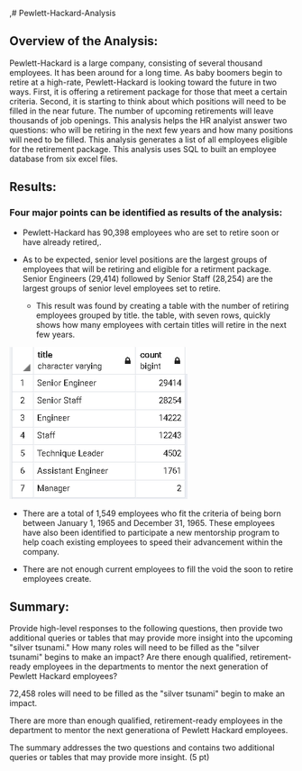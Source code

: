 ,# Pewlett-Hackard-Analysis

## Overview of the Analysis:
  
Pewlett-Hackard is a large company, consisting of several thousand employees.  It has been around for a long time.  As baby boomers begin to retire at a high-rate, Pewlett-Hackard is looking toward the future in two ways.  First, it is offering a retirement package for those that meet a certain criteria.  Second, it is starting to think about which positions will need to be filled in the near future.  The number of upcoming retirements will leave thousands of job openings.  This analysis helps the HR analyist answer two questions: who will be retiring in the next few years and how many positions will need to be filled.  This analysis generates a list of all employees eligible for the retirement package.  This analysis uses SQL to built an employee database from six excel files.  

## Results:

### Four major points can be identified as results of the analysis:
- Pewlett-Hackard has 90,398 employees who are set to retire soon or have already retired,.

- As to be expected, senior level positions are the largest groups of employees that will be retiring and eligible for a retirment package.  Senior Engineers (29,414) followed by Senior Staff (28,254) are the largest groups of senior level employees set to retire.
  - This result was found by creating a table with the number of retiring employees grouped by title.  the table, with seven rows, quickly shows how many employees with certain titles will retire in the next few years.

<img src="https://github.com/jennfrbrown/Pewlett-Hackard-Analysis/blob/master/ReadMe%20Images/Retirement_Titles_Table.PNG">

- There are a total of 1,549 employees who fit the criteria of being born between January 1, 1965 and December 31, 1965.  These employees have also been identified to participate a new mentorship program to help coach existing employees to speed their advancement within the company.

- There are not enough current employees to fill the void the soon to retire employees create.


## Summary:

Provide high-level responses to the following questions, then provide two additional queries or tables that may provide more insight into the upcoming "silver tsunami."
How many roles will need to be filled as the "silver tsunami" begins to make an impact?
Are there enough qualified, retirement-ready employees in the departments to mentor the next generation of Pewlett Hackard employees?

72,458 roles will need to be filled as the "silver tsunami" begin to make an impact.  

There are more than enough qualified, retirement-ready employees in the department to mentor the next generationa of Pewlett Hackard employees.


The summary addresses the two questions and contains two additional queries or tables that may provide more insight. (5 pt)
